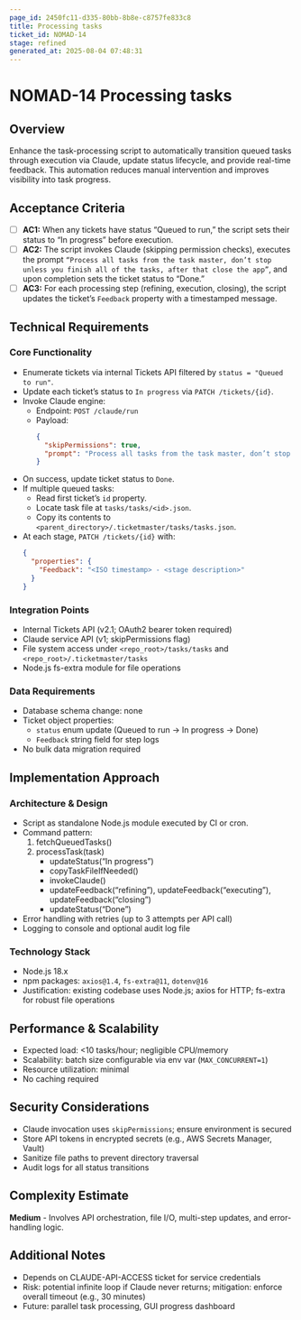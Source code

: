 ```yaml
---
page_id: 2450fc11-d335-80bb-8b8e-c8757fe833c8
title: Processing tasks
ticket_id: NOMAD-14
stage: refined
generated_at: 2025-08-04 07:48:31
---
```


# NOMAD-14 Processing tasks

## Overview
Enhance the task-processing script to automatically transition queued tasks through execution via Claude, update status lifecycle, and provide real-time feedback. This automation reduces manual intervention and improves visibility into task progress.

## Acceptance Criteria
- [ ] **AC1:** When any tickets have status “Queued to run,” the script sets their status to “In progress” before execution.
- [ ] **AC2:** The script invokes Claude (skipping permission checks), executes the prompt `“Process all tasks from the task master, don’t stop unless you finish all of the tasks, after that close the app”`, and upon completion sets the ticket status to “Done.”
- [ ] **AC3:** For each processing step (refining, execution, closing), the script updates the ticket’s `Feedback` property with a timestamped message.

## Technical Requirements

### Core Functionality
- Enumerate tickets via internal Tickets API filtered by `status = "Queued to run"`.
- Update each ticket’s status to `In progress` via `PATCH /tickets/{id}`.
- Invoke Claude engine:
  - Endpoint: `POST /claude/run`
  - Payload:
    ```json
    {
      "skipPermissions": true,
      "prompt": "Process all tasks from the task master, don’t stop unless you finish all of the tasks, after that close the app"
    }
    ```
- On success, update ticket status to `Done`.
- If multiple queued tasks:
  - Read first ticket’s `id` property.
  - Locate task file at `tasks/tasks/<id>.json`.
  - Copy its contents to `<parent_directory>/.ticketmaster/tasks/tasks.json`.
- At each stage, `PATCH /tickets/{id}` with:
  ```json
  {
    "properties": {
      "Feedback": "<ISO timestamp> - <stage description>"
    }
  }
  ```

### Integration Points
- Internal Tickets API (v2.1; OAuth2 bearer token required)
- Claude service API (v1; skipPermissions flag)
- File system access under `<repo_root>/tasks/tasks` and `<repo_root>/.ticketmaster/tasks`
- Node.js fs-extra module for file operations

### Data Requirements
- Database schema change: none
- Ticket object properties:
  - `status` enum update (Queued to run → In progress → Done)
  - `Feedback` string field for step logs
- No bulk data migration required

## Implementation Approach

### Architecture & Design
- Script as standalone Node.js module executed by CI or cron.
- Command pattern:  
  1. fetchQueuedTasks()  
  2. processTask(task)  
     - updateStatus(“In progress”)  
     - copyTaskFileIfNeeded()  
     - invokeClaude()  
     - updateFeedback(“refining”), updateFeedback(“executing”), updateFeedback(“closing”)  
     - updateStatus(“Done”)
- Error handling with retries (up to 3 attempts per API call)
- Logging to console and optional audit log file

### Technology Stack
- Node.js 18.x
- npm packages: `axios@1.4`, `fs-extra@11`, `dotenv@16`
- Justification: existing codebase uses Node.js; axios for HTTP; fs-extra for robust file operations

## Performance & Scalability
- Expected load: <10 tasks/hour; negligible CPU/memory
- Scalability: batch size configurable via env var (`MAX_CONCURRENT=1`)
- Resource utilization: minimal
- No caching required

## Security Considerations
- Claude invocation uses `skipPermissions`; ensure environment is secured
- Store API tokens in encrypted secrets (e.g., AWS Secrets Manager, Vault)
- Sanitize file paths to prevent directory traversal
- Audit logs for all status transitions

## Complexity Estimate
**Medium** - Involves API orchestration, file I/O, multi-step updates, and error-handling logic.

## Additional Notes
- Depends on CLAUDE-API-ACCESS ticket for service credentials
- Risk: potential infinite loop if Claude never returns; mitigation: enforce overall timeout (e.g., 30 minutes)
- Future: parallel task processing, GUI progress dashboard